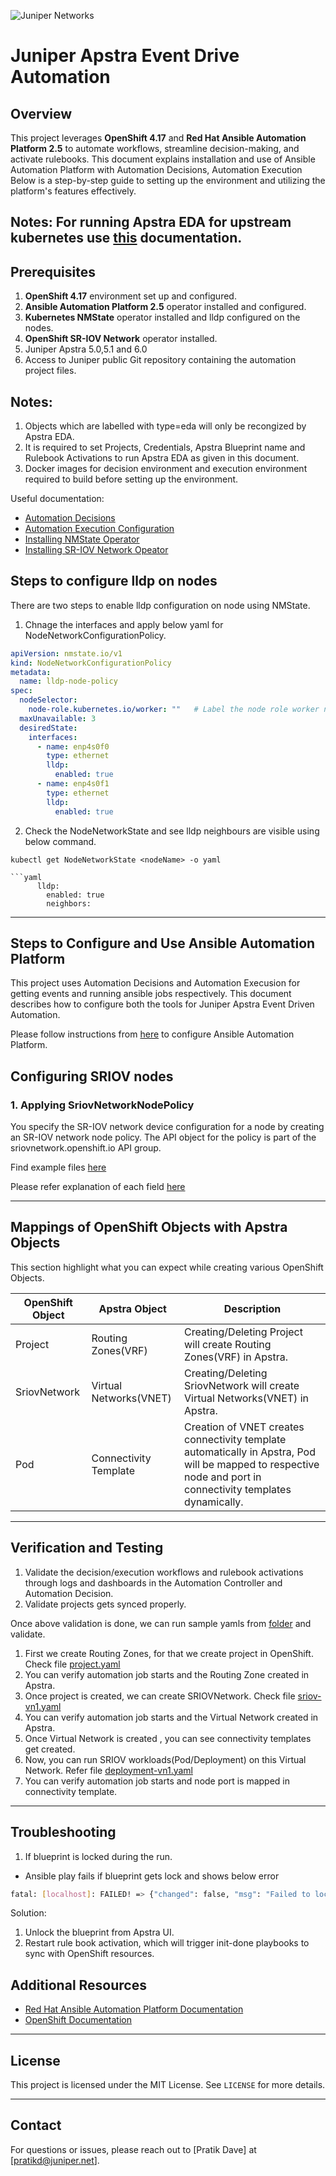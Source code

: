 ![Juniper Networks](https://juniper-prod.scene7.com/is/image/junipernetworks/juniper_black-rgb-header?wid=320&dpr=off)

# Juniper Apstra Event Drive Automation

## Overview
This project leverages **OpenShift 4.17** and **Red Hat Ansible Automation Platform 2.5** to automate workflows, streamline decision-making, and activate rulebooks. This document explains installation and use of Ansible Automation Platform with  Automation Decisions, Automation Execution Below is a step-by-step guide to setting up the environment and utilizing the platform's features effectively.

## Notes: For running Apstra EDA for upstream kubernetes use [this](./tests/upstream/README.md) documentation.

## Prerequisites
1. **OpenShift 4.17** environment set up and configured.
2. **Ansible Automation Platform 2.5** operator installed and configured.
3. **Kubernetes NMState** operator installed and lldp configured on the nodes.
4. **OpenShift SR-IOV Network** operator installed.
5. Juniper Apstra 5.0,5.1 and 6.0
6. Access to Juniper public Git repository containing the automation project files.

## Notes:

1. Objects which are labelled with type=eda will only be recongized by Apstra EDA.
2. It is required to set Projects, Credentials, Apstra Blueprint name and Rulebook Activations to run Apstra EDA as given in this document.
3. Docker images for decision environment and execution environment required to build before setting up the environment.


Useful documentation:
- [Automation Decisions](https://docs.redhat.com/en/documentation/red_hat_ansible_automation_platform/2.5/html/using_automation_decisions/index)
- [Automation Execution Configuration](https://docs.redhat.com/en/documentation/red_hat_ansible_automation_platform/2.5/html/configuring_automation_execution/index)
- [Installing NMState Operator](https://docs.openshift.com/container-platform/4.15/networking/k8s_nmstate/k8s-nmstate-about-the-k8s-nmstate-operator.html)
- [Installing SR-IOV Network Opeator](https://docs.openshift.com/container-platform/4.17/networking/hardware_networks/installing-sriov-operator.html#install-operator-web-console_installing-sriov-operator)

## Steps to configure lldp on nodes

There are two steps to enable lldp configuration on node using NMState.


1. Chnage the interfaces and apply below yaml for NodeNetworkConfigurationPolicy.

```yaml
apiVersion: nmstate.io/v1
kind: NodeNetworkConfigurationPolicy
metadata:
  name: lldp-node-policy 
spec:
  nodeSelector: 
    node-role.kubernetes.io/worker: ""   # Label the node role worker node if not already
  maxUnavailable: 3 
  desiredState:
    interfaces:
      - name: enp4s0f0
        type: ethernet
        lldp:
          enabled: true
      - name: enp4s0f1
        type: ethernet
        lldp:
          enabled: true
```

2. Check the NodeNetworkState and see lldp neighbours are visible using below command.

``` 
kubectl get NodeNetworkState <nodeName> -o yaml

```yaml
      lldp:
        enabled: true
        neighbors:
```

---

## Steps to Configure and Use Ansible Automation Platform

This project uses Automation Decisions and Automation Execusion for getting events and running ansible jobs respectively. This document describes how to configure both the tools for Juniper Apstra Event Driven Automation.

Please follow instructions from [here](./build/apstra-aap-configure/README.md) to configure Ansible Automation Platform.

## Configuring SRIOV nodes

### 1. Applying SriovNetworkNodePolicy
You specify the SR-IOV network device configuration for a node by creating an SR-IOV network node policy. The API object for the policy is part of the sriovnetwork.openshift.io API group.

Find example files [here](./tests/examples/sriovnetworknodepolicies/)

Please refer explanation of each field [here](https://docs.openshift.com/container-platform/4.11/networking/hardware_networks/configuring-sriov-device.html)

---

## Mappings of OpenShift Objects with Apstra Objects

This section highlight what you can expect while creating various OpenShift Objects.

| OpenShift Object | Apstra Object | Description |
|---|---|---|
| Project | Routing Zones(VRF) | Creating/Deleting Project will create Routing Zones(VRF) in Apstra. |
| SriovNetwork | Virtual Networks(VNET) | Creating/Deleting SriovNetwork will create Virtual Networks(VNET) in Apstra. |
| Pod | Connectivity Template | Creation of VNET creates connectivity template automatically in Apstra, Pod will be mapped to respective node and port in connectivity templates dynamically. | 


---

## Verification and Testing
1. Validate the decision/execution workflows and rulebook activations through logs and dashboards in the Automation Controller and Automation Decision.
2. Validate projects gets synced properly.

Once above validation is done, we can run sample yamls from [folder](./tests/) and validate.

1. First we create Routing Zones, for that we create project in OpenShift. Check file [project.yaml](./tests/examples/project.yaml)
2. You can verify automation job starts and the Routing Zone created in Apstra.
3. Once project is created, we can create SRIOVNetwork. Check file [sriov-vn1.yaml](./tests/examples/sriov-vn1.yaml)
4. You can verify automation job starts and the Virtual Network created in Apstra.
5. Once Virtual Network is created , you can see connectivity templates get created.
6. Now, you can run SRIOV workloads(Pod/Deployment) on this Virtual Network. Refer file [deployment-vn1.yaml](./tests/examples/deployment-vn1.yaml)
7. You can verify automation job starts and node port is mapped in connectivity template.
---

## Troubleshooting
1. If blueprint is locked during the run.
- Ansible play fails if blueprint gets lock and shows below error 
```bash
fatal: [localhost]: FAILED! => {"changed": false, "msg": "Failed to lock blueprint 4b954fc4-91ba-478e-9f25-3e78168f83ca within 60 seconds"}
```
Solution: 
1. Unlock the blueprint from Apstra UI.
2. Restart rule book activation, which will trigger init-done playbooks to sync with OpenShift resources.


## Additional Resources
- [Red Hat Ansible Automation Platform Documentation](https://docs.redhat.com/en/documentation/red_hat_ansible_automation_platform/2.5/)
- [OpenShift Documentation](https://docs.openshift.com/)

---

## License
This project is licensed under the MIT License. See `LICENSE` for more details.

---

## Contact
For questions or issues, please reach out to [Pratik Dave] at [pratikd@juniper.net].

